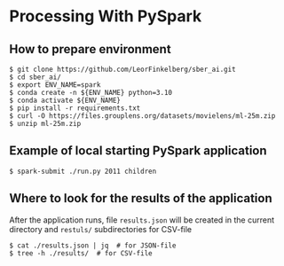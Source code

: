 # Processing With PySpark

## How to prepare environment
```
$ git clone https://github.com/LeorFinkelberg/sber_ai.git
$ cd sber_ai/
$ export ENV_NAME=spark
$ conda create -n ${ENV_NAME} python=3.10
$ conda activate ${ENV_NAME}
$ pip install -r requirements.txt
$ curl -O https://files.grouplens.org/datasets/movielens/ml-25m.zip
$ unzip ml-25m.zip 
```

## Example of local starting PySpark application
```
$ spark-submit ./run.py 2011 children
```

## Where to look for the results of the application

After the application runs, file `results.json` will be created in the current directory 
and `restuls/` subdirectories for CSV-file
```
$ cat ./results.json | jq  # for JSON-file
$ tree -h ./results/  # for CSV-file
```
